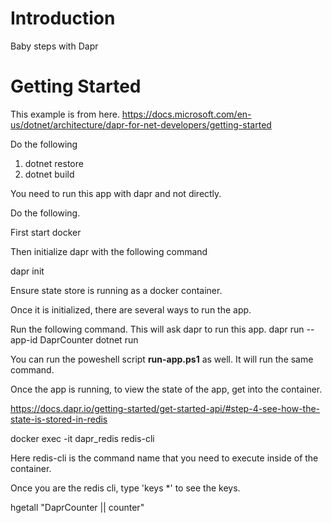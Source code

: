 # Introduction 
Baby steps with Dapr
# Getting Started

This example is from here.
https://docs.microsoft.com/en-us/dotnet/architecture/dapr-for-net-developers/getting-started

Do the following

1. dotnet restore
2. dotnet build

You need to run this app with dapr and not directly.

Do the following.

First start docker

Then initialize dapr with the following command

dapr init

Ensure state store is running as a docker container.

Once it is initialized, there are several ways to run the app.

Run the following command.
This will ask dapr to run this app.
dapr run --app-id DaprCounter dotnet run

You can run the poweshell script **run-app.ps1** as well. It will run the same command.



Once the app is running, to view the state of the app, get into the container.

https://docs.dapr.io/getting-started/get-started-api/#step-4-see-how-the-state-is-stored-in-redis

docker exec -it dapr_redis redis-cli

Here redis-cli is the command name that you need to execute inside of the container.

Once you are the redis cli, type 'keys *' to see the keys.

hgetall "DaprCounter || counter"